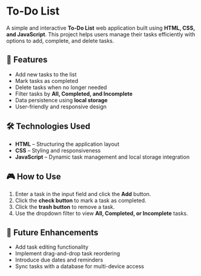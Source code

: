 # To-Do List

A simple and interactive **To-Do List** web application built using **HTML, CSS, and JavaScript**. This project helps users manage their tasks efficiently with options to add, complete, and delete tasks.

## 📌 Features

- Add new tasks to the list
- Mark tasks as completed
- Delete tasks when no longer needed
- Filter tasks by **All, Completed, and Incomplete**
- Data persistence using **local storage**
- User-friendly and responsive design

## 🛠️ Technologies Used

- **HTML** – Structuring the application layout
- **CSS** – Styling and responsiveness
- **JavaScript** – Dynamic task management and local storage integration

## 🎮 How to Use

1. Enter a task in the input field and click the **Add** button.
2. Click the **check button** to mark a task as completed.
3. Click the **trash button** to remove a task.
4. Use the dropdown filter to view **All, Completed, or Incomplete** tasks.

## 🔧 Future Enhancements

- Add task editing functionality
- Implement drag-and-drop task reordering
- Introduce due dates and reminders
- Sync tasks with a database for multi-device access


